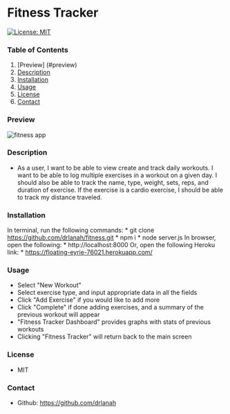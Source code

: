 # Fitness Tracker

  [![License: MIT](https://img.shields.io/badge/License-MIT-yellow.svg)](https://opensource.org/licenses/MIT)

  ### Table of Contents 
  1. [Preview] (#preview)
  2. [Description](#description)
  3. [Installation](#installation)
  4. [Usage](#usage)
  5. [License](#license)
  6. [Contact](#contact)

  ### Preview
  ![fitness app](fitness.gif)

  ### Description

  * As a user, I want to be able to view create and track daily workouts. I want to be able to log multiple exercises in a workout on a given day. I should also be able to track the name, type, weight, sets, reps, and duration of exercise. If the exercise is a cardio exercise, I should be able to track my distance traveled.

  ### Installation

  In terminal, run the following commands: 
       * git clone https://github.com/drlanah/fitness.git
       * npm i
       * node server.js
  In browser, open the following:
       * http://localhost:8000
  Or, open the following Heroku link:
       * https://floating-eyrie-76021.herokuapp.com/

  ### Usage
  * Select "New Workout"
  * Select exercise type, and input appropriate data in all the fields
  * Click "Add Exercise" if you would like to add more
  * Click "Complete" if done adding exercises, and a summary of the previous workout will appear
  * "Fitness Tracker Dashboard" provides graphs with stats of previous workouts
  * Clicking "Fitness Tracker" will return back to the main screen

  ### License
  * MIT

  ### Contact
  * Github: https://github.com/drlanah